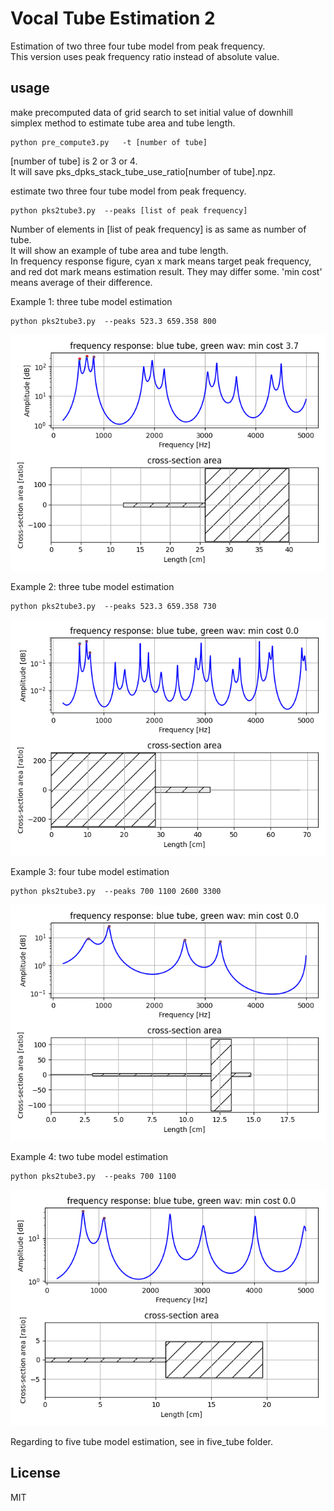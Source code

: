 # Vocal Tube Estimation 2   

Estimation of two three four tube model from peak frequency.  
This version uses peak frequency ratio instead of absolute value.  


## usage   

make precomputed data of grid search to set initial value of downhill simplex method to estimate tube area and tube length.    
```
python pre_compute3.py   -t [number of tube]
```
[number of tube] is 2 or 3 or 4.  
It will save pks_dpks_stack_tube_use_ratio[number of tube].npz.  


estimate two three four tube model from peak frequency.  
```
python pks2tube3.py  --peaks [list of peak frequency]
```
Number of elements in  [list of peak frequency] is as same as number of tube.  
It will show an example of tube area and tube length.  
In frequency response figure, cyan x mark means target peak frequency, and red dot mark means estimation result. They may differ some.  'min cost' means average of their difference.   

Example 1: three tube model estimation  
```
python pks2tube3.py  --peaks 523.3 659.358 800
```
 ![figure1](docs/figure_800.png)   

Example 2: three tube model estimation  
```
python pks2tube3.py  --peaks 523.3 659.358 730
```
 ![figure2](docs/figure_730.png)   

Example 3: four tube model estimation  
```
python pks2tube3.py  --peaks 700 1100 2600 3300
```
 ![figure3](docs/figure_700-4tube.png)   

Example 4: two tube model estimation  
```
python pks2tube3.py  --peaks 700 1100
```
 ![figure4](docs/figure_700-2tube.png)   

   
    
    
Regarding to five tube model estimation, see in five_tube folder.   

## License    
MIT  


